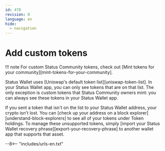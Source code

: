 ```yaml
---
id: 478
revision: 0
language: en
hide:
  - navigation
---
```


# Add custom tokens

!!! note
     For custom Status Community tokens, check out [Mint tokens for your community][mint-tokens-for-your-community]. 

Status Wallet uses [Uniswap's default token list][uniswap-token-list]. In your Status Wallet app, you can only see tokens that are on that list. The only exception is custom tokens that Status Community owners mint: you can always see these tokens in your Status Wallet app.

If you sent a token that isn't on the list to your Status Wallet address, your crypto isn't lost. You can [check up your address on a block explorer][understand-block-explorers] to see all of your tokens under Token holdings. To manage these unsupported tokens, simply [import your Status Wallet recovery phrase][export-your-recovery-phrase] to another wallet app that supports that asset.


--8<-- "includes/urls-en.txt"
